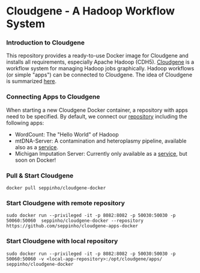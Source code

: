 # Cloudgene - A Hadoop Workflow System

### Introduction to Cloudgene
This repository provides a ready-to-use Docker image for Cloudgene and installs all requirements, especially Apache Hadoop (CDH5).
[Cloudgene](http://cloudgene.uibk.ac.at) is a workflow system for managing Hadoop jobs graphically. Hadoop workflows (or simple "apps") can be connected to Cloudgene. The idea of Cloudgene is summarized [here](http://seppinho.github.io/cloudgene/hadoop/2015/08/27/cloudgene/).

### Connecting Apps to Cloudgene
When starting a new Cloudgene Docker container, a repository with apps need to be specified. By default, we connect our [repository](https://github.com/seppinho/cloudgene-apps-docker) including the following apps:

- WordCount: The "Hello World" of Hadoop 
- mtDNA-Server: A contamination and heteroplasmy pipeline, available also as a [service](http://mtdna-server.uibk.ac.at). 
- Michigan Imputation Server: Currently only available as a [service](https://imputationserver.sph.umich.edu/), but soon on Docker!
		
### Pull & Start Cloudgene	

	docker pull seppinho/cloudgene-docker	
	
### Start Cloudgene with remote repository

	sudo docker run --privileged -it -p 8082:8082 -p 50030:50030 -p 50060:50060  seppinho/cloudgene-docker --repository https://github.com/seppinho/cloudgene-apps-docker
	
### Start Cloudgene with local repository

	sudo docker run --privileged -it -p 8082:8082 -p 50030:50030 -p 50060:50060 -v <local-app-repository>:/opt/cloudgene/apps/ seppinho/cloudgene-docker
